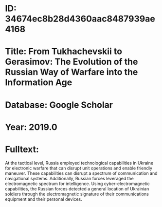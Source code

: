 # ID: 34674ec8b28d4360aac8487939ae4168
# Title: From Tukhachevskii to Gerasimov: The Evolution of the Russian Way of Warfare into the Information Age
# Database: Google Scholar
# Year: 2019.0
# Fulltext:
At the tactical level, Russia employed technological capabilities in Ukraine for electronic warfare that can disrupt unit operations and enable friendly maneuver.
These capabilities can disrupt a spectrum of communication and navigational systems.
Additionally, Russian forces leveraged the electromagnetic spectrum for intelligence.
Using cyber-electromagnetic capabilities, the Russian forces detected a general location of Ukrainian soldiers through the electromagnetic signature of their communications equipment and their personal devices.